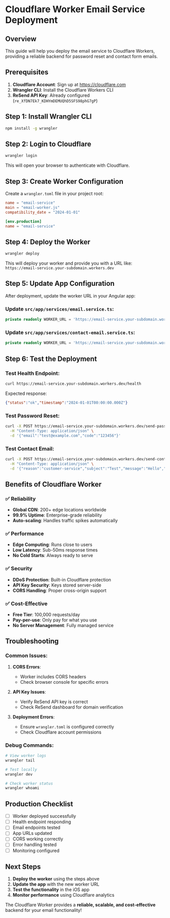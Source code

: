 # Cloudflare Worker Email Service Deployment

## Overview

This guide will help you deploy the email service to Cloudflare Workers, providing a reliable backend for password reset and contact form emails.

## Prerequisites

1. **Cloudflare Account**: Sign up at https://cloudflare.com
2. **Wrangler CLI**: Install the Cloudflare Workers CLI
3. **ReSend API Key**: Already configured (`re_XfDN7Ek7_KDHYmDEMUQhD5SFS98phG7gP`)

## Step 1: Install Wrangler CLI

```bash
npm install -g wrangler
```

## Step 2: Login to Cloudflare

```bash
wrangler login
```

This will open your browser to authenticate with Cloudflare.

## Step 3: Create Worker Configuration

Create a `wrangler.toml` file in your project root:

```toml
name = "email-service"
main = "email-worker.js"
compatibility_date = "2024-01-01"

[env.production]
name = "email-service"
```

## Step 4: Deploy the Worker

```bash
wrangler deploy
```

This will deploy your worker and provide you with a URL like:
`https://email-service.your-subdomain.workers.dev`

## Step 5: Update App Configuration

After deployment, update the worker URL in your Angular app:

### Update `src/app/services/email.service.ts`:
```typescript
private readonly WORKER_URL = 'https://email-service.your-subdomain.workers.dev';
```

### Update `src/app/services/contact-email.service.ts`:
```typescript
private readonly WORKER_URL = 'https://email-service.your-subdomain.workers.dev';
```

## Step 6: Test the Deployment

### Test Health Endpoint:
```bash
curl https://email-service.your-subdomain.workers.dev/health
```

Expected response:
```json
{"status":"ok","timestamp":"2024-01-01T00:00:00.000Z"}
```

### Test Password Reset:
```bash
curl -X POST https://email-service.your-subdomain.workers.dev/send-password-reset \
  -H "Content-Type: application/json" \
  -d '{"email":"test@example.com","code":"123456"}'
```

### Test Contact Email:
```bash
curl -X POST https://email-service.your-subdomain.workers.dev/send-contact-email \
  -H "Content-Type: application/json" \
  -d '{"reason":"customer-service","subject":"Test","message":"Hello","email":"test@example.com","userName":"Test User"}'
```

## Benefits of Cloudflare Worker

### ✅ **Reliability**
- **Global CDN**: 200+ edge locations worldwide
- **99.9% Uptime**: Enterprise-grade reliability
- **Auto-scaling**: Handles traffic spikes automatically

### ✅ **Performance**
- **Edge Computing**: Runs close to users
- **Low Latency**: Sub-50ms response times
- **No Cold Starts**: Always ready to serve

### ✅ **Security**
- **DDoS Protection**: Built-in Cloudflare protection
- **API Key Security**: Keys stored server-side
- **CORS Handling**: Proper cross-origin support

### ✅ **Cost-Effective**
- **Free Tier**: 100,000 requests/day
- **Pay-per-use**: Only pay for what you use
- **No Server Management**: Fully managed service

## Troubleshooting

### Common Issues:

1. **CORS Errors**:
   - Worker includes CORS headers
   - Check browser console for specific errors

2. **API Key Issues**:
   - Verify ReSend API key is correct
   - Check ReSend dashboard for domain verification

3. **Deployment Errors**:
   - Ensure `wrangler.toml` is configured correctly
   - Check Cloudflare account permissions

### Debug Commands:

```bash
# View worker logs
wrangler tail

# Test locally
wrangler dev

# Check worker status
wrangler whoami
```

## Production Checklist

- [ ] Worker deployed successfully
- [ ] Health endpoint responding
- [ ] Email endpoints tested
- [ ] App URLs updated
- [ ] CORS working correctly
- [ ] Error handling tested
- [ ] Monitoring configured

## Next Steps

1. **Deploy the worker** using the steps above
2. **Update the app** with the new worker URL
3. **Test the functionality** in the iOS app
4. **Monitor performance** using Cloudflare analytics

The Cloudflare Worker provides a **reliable, scalable, and cost-effective** backend for your email functionality! 